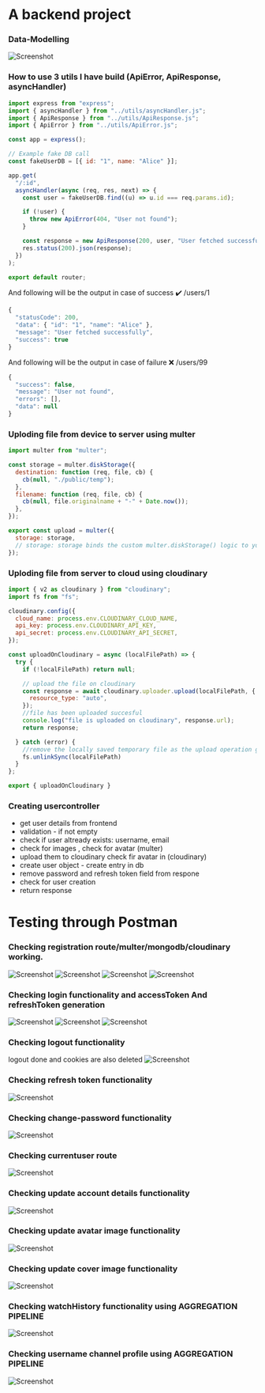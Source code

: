 # A backend project

### Data-Modelling
![Screenshot](./data-modelling.jpg)

### How to use 3 utils I have build (ApiError, ApiResponse, asyncHandler)
```javascript
import express from "express";
import { asyncHandler } from "../utils/asyncHandler.js";
import { ApiResponse } from "../utils/ApiResponse.js";
import { ApiError } from "../utils/ApiError.js";

const app = express();

// Example fake DB call
const fakeUserDB = [{ id: "1", name: "Alice" }];

app.get(
  "/:id",
  asyncHandler(async (req, res, next) => {
    const user = fakeUserDB.find((u) => u.id === req.params.id);

    if (!user) {
      throw new ApiError(404, "User not found");
    }

    const response = new ApiResponse(200, user, "User fetched successfully");
    res.status(200).json(response);
  })
);

export default router;

```
And following will be the output in case of success
✔️   /users/1
```javascript
{
  "statusCode": 200,
  "data": { "id": "1", "name": "Alice" },
  "message": "User fetched successfully",
  "success": true
}

```
And following will be the output in case of failure
❌  /users/99
```javascript
{
  "success": false,
  "message": "User not found",
  "errors": [],
  "data": null
}

```

### Uploding file from device to server using multer

```javascript 
import multer from "multer";

const storage = multer.diskStorage({
  destination: function (req, file, cb) {
    cb(null, "./public/temp");
  },
  filename: function (req, file, cb) {
    cb(null, file.originalname + "-" + Date.now());
  },
});

export const upload = multer({
  storage: storage,
  // storage: storage binds the custom multer.diskStorage() logic to your multer upload handler.
});
```

### Uploding file from server to cloud using cloudinary 

```javascript
import { v2 as cloudinary } from "cloudinary";
import fs from "fs";

cloudinary.config({
  cloud_name: process.env.CLOUDINARY_CLOUD_NAME,
  api_key: process.env.CLOUDINARY_API_KEY,
  api_secret: process.env.CLOUDINARY_API_SECRET,
});

const uploadOnCloudinary = async (localFilePath) => {
  try {
    if (!localFilePath) return null;

    // upload the file on cloudinary
    const response = await cloudinary.uploader.upload(localFilePath, {
      resource_type: "auto",
    });
    //file has been uploaded succesful
    console.log("file is uploaded on cloudinary", response.url);
    return response;

  } catch (error) {
    //remove the locally saved temporary file as the upload operation got failed
    fs.unlinkSync(localFilePath)
  }
};

export { uploadOnCloudinary }
```

### Creating usercontroller

* get user details from frontend
* validation - if not empty
* check if user altready exists: username, email
* check for images , check for avatar (multer)
* upload them to cloudinary check fir avatar in (cloudinary)
* create user object - create entry in db
* remove password and refresh token field from respone
* check for user creation 
* return response

# Testing through Postman

### Checking registration route/multer/mongodb/cloudinary working.

![Screenshot](./public/img/test1.jpg)
![Screenshot](./public/img/test2.jpg)
![Screenshot](./public/img/test3.jpg)
![Screenshot](./public/img/test4.jpg)

### Checking login functionality and accessToken And refreshToken generation

![Screenshot](./public/img/test5.jpg)
![Screenshot](./public/img/test6.jpg)
![Screenshot](./public/img/test7.jpg)

### Checking logout functionality
logout done and cookies are also deleted
![Screenshot](./public/img/test8.jpg)

### Checking refresh token functionality
![Screenshot](./public/img/refresh-token.jpg)

### Checking change-password functionality
![Screenshot](./public/img/change-password.jpg)

### Checking currentuser route
![Screenshot](./public/img/current-user.jpg)

### Checking update account details functionality
![Screenshot](./public/img/update-account.jpg)

### Checking update avatar image functionality
![Screenshot](./public/img/avatar.jpg)

### Checking update cover image functionality
![Screenshot](./public/img/cover-image.jpg)

### Checking watchHistory functionality using AGGREGATION PIPELINE
![Screenshot](./public/img/history.jpg)

### Checking username channel profile using AGGREGATION PIPELINE
![Screenshot](./public/img/user-channel-profile.jpg)

